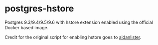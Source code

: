 # postgres-hstore

Postgres 9.3/9.4/9.5/9.6 with hstore extension enabled using the official Docker based image.

Credit for the original script for enabling hstore goes to [aidanlister](https://github.com/aidanlister/postgres-hstore).
